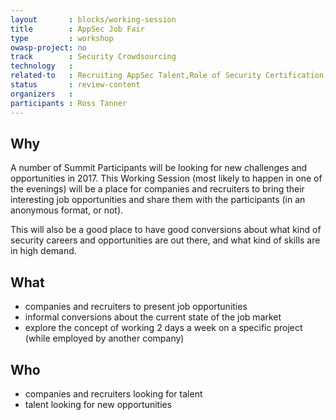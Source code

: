 ```yaml
---
layout       : blocks/working-session
title        : AppSec Job Fair
type         : workshop
owasp-project: no
track        : Security Crowdsourcing
technology   :
related-to   : Recruiting AppSec Talent,Role of Security Certification,Crowdsourcing Security Knowledge
status       : review-content
organizers   :
participants : Ross Tanner
---
```


## Why

A number of Summit Participants will be looking for new challenges and opportunities in 2017. This Working Session
 (most likely to happen in one of the evenings) will be a place for companies and recruiters to bring their
 interesting job opportunities and share them with the participants (in an anonymous format, or not).

This will also be a good place to have good conversions about what kind of security careers and opportunities
 are out there, and what kind of skills are in high demand.

## What

 - companies and recruiters to present job opportunities
 - informal conversions about the current state of the job market
 - explore the concept of working 2 days a week on a specific project (while employed by another company)

## Who

 - companies and recruiters looking for talent
 - talent looking for new opportunities
